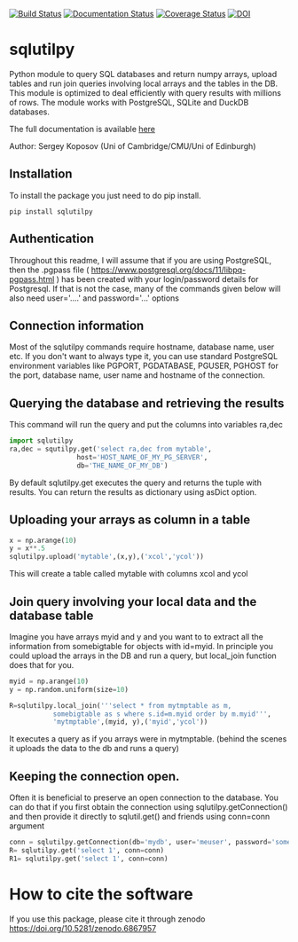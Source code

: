 [![Build Status](https://github.com/segasai/sqlutilpy/workflows/Testing/badge.svg)](https://github.com/segasai/sqlutilpy/actions)
[![Documentation Status](https://readthedocs.org/projects/sqlutilpy/badge/?version=latest)](http://sqlutilpy.readthedocs.io/en/latest/?badge=latest)
[![Coverage Status](https://coveralls.io/repos/github/segasai/sqlutilpy/badge.svg?branch=master)](https://coveralls.io/github/segasai/sqlutilpy?branch=master)
[![DOI](https://zenodo.org/badge/DOI/10.5281/zenodo.6867957.svg)](https://doi.org/10.5281/zenodo.6867957)

# sqlutilpy
Python module to query SQL databases and return numpy arrays, upload
tables and run join queries involving local arrays and the tables in the DB.
This module is optimized to deal efficiently with query results with millions of rows.
The module works with PostgreSQL, SQLite and DuckDB databases.

The full documentation is available [here](http://sqlutilpy.readthedocs.io/en/latest/)

Author: Sergey Koposov (Uni of Cambridge/CMU/Uni of Edinburgh)

## Installation
To install the package you just need to do pip install. 

```
pip install sqlutilpy
```
## Authentication

Throughout this readme, I will assume that if you are using PostgreSQL, then
the .pgpass file ( https://www.postgresql.org/docs/11/libpq-pgpass.html ) 
has been created with your login/password details for Postgresql. If that is not the case, many of the 
commands given below will also need user='....' and password='...' options

## Connection information

Most of the sqlutilpy commands require hostname, database name, user etc. 
If you don't want to always type it, you can use standard PostgreSQL environment variables
like PGPORT, PGDATABASE, PGUSER, PGHOST for the port, database name, user name and hostname
of the connection. 


## Querying the database and retrieving the results

This command will run the query and put the columns into variables ra,dec
```python
import sqlutilpy
ra,dec = squtilpy.get('select ra,dec from mytable', 
                 host='HOST_NAME_OF_MY_PG_SERVER', 
                 db='THE_NAME_OF_MY_DB')
```

By default sqlutilpy.get executes the query and returns the tuple with 
results. You can return the results as dictionary using asDict option.

## Uploading your arrays as column in a table

```python
x = np.arange(10)                                                   
y = x**.5                                                           
sqlutilpy.upload('mytable',(x,y),('xcol','ycol'))    
``` 
This will create a table called mytable with columns xcol and ycol 

## Join query involving your local data and the database table

Imagine you have arrays myid and y and you want to to extract all the 
information from somebigtable for objects with id=myid. In principle
you could upload the arrays in the DB and run a query, but local_join function does that for you.

```python
myid = np.arange(10)
y = np.random.uniform(size=10)

R=sqlutilpy.local_join('''select * from mytmptable as m, 
           somebigtable as s where s.id=m.myid order by m.myid''',                                              
           'mytmptable',(myid, y),('myid','ycol'))
```

It executes a query as if you arrays were in mytmptable. (behind the scenes
it uploads the data to the db and runs a query)

## Keeping the connection open. 

Often it is beneficial to preserve an open connection to the database. You can do that if you first 
obtain the connection using sqlutilpy.getConnection() and then provide it directly
to sqlutil.get() and friends using conn=conn argument
```python
conn = sqlutilpy.getConnection(db='mydb', user='meuser', password='something', host='hostname')
R= sqlutilpy.get('select 1', conn=conn)
R1= sqlutilpy.get('select 1', conn=conn)
```

# How to cite the software

If you use this package, please cite it through zenodo https://doi.org/10.5281/zenodo.6867957


